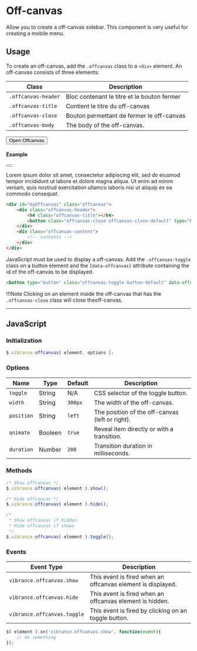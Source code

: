# Off-canvas

Allow you to create a off-canvas sidebar. This component is very useful for creating a mobile menu.

## Usage

To create an off-canvas, add the ```.offcanvas``` class to a ```<div>``` element. An off-canvas consists of three elements:

| Class | Description |
| ------ | ------- |
| ```.offcanvas-header```   | Bloc contenant le titre et le bouton fermer |
| ```.offcanvas-title```   | Contient le titre du off-canvas |
| ```.offcanvas-close```   | Bouton permettant de fermer le off-canvas |
| ```.offcanvas-body```   | The body of the off-canvas. |

<div class="docs-demo">
    <button type="button" class="offcanvas-toggle button-bordered" data-offcanvas="#myOffcanvas">Open Offcanvas</button>
    <div id="myOffcanvas" class="offcanvas">
        <div class="offcanvas-header">
            <h4 class="offcanvas-title">Example</h4>
            <button class="offcanvas-close offcanvas-close-default" type="button"><i class="fa fa-times icon x18"></i></button>
        </div>
        <div class="offcanvas-body">
            <p>Lorem ipsum dolor sit amet, consectetur adipiscing elit, sed do eiusmod tempor incididunt ut labore et dolore magna aliqua. Ut enim ad minim veniam, quis nostrud exercitation ullamco laboris nisi ut aliquip ex ea commodo consequat.</p>
        </div>
    </div>
</div>

```html
<div id="myOffcanvas" class="offcanvas">
    <div class="offcanvas-header">
        <h4 class="offcanvas-title"></h4>
        <button class="offcanvas-close offcanvas-close-default" type="button"><i class="fa fa-times icon x18"></i></button>
    </div>
    <div class="offcanvas-content">
        <!-- contents -->
    </div>
</div>
```

JavaScript must be used to display a off-canvas. Add the ```.offcanvas-toggle``` class on a button element and the ```[data-offcanvas]``` attribute containing the id of the off-canvas to be displayed.

```html
<button type="button" class="offcanvas-toggle button-default" data-offcanvas="#myOffcanvas"></button>
```

!!!Note
    Clicking on an element inside the off-canvas that has the ```.offcanvas-close``` class will close theoff-canvas.

-----------

## JavaScript

### Initialization

```javascript
$.vibrance.offcanvas( element, options );
```

### Options

| Name | Type | Default | Description |
| ------ | ------- | ------- | ------- |
| ```toggle``` | String | N/A | CSS selector of the toggle button. |
| ```width``` | String | ```300px``` | The width of the off-canvas. |
| ```position``` | String | ```left``` | The position of the off-canvas (left or right). |
| ```animate``` | Booleen | ```true``` | Reveal item directly or with a transition. |
| ```duration``` | Number | ```200``` | Transition duration in milliseconds. |

### Methods

```javascript
/* Show offcanvas */
$.vibrance.offcanvas( element ).show();

/* Hide offcanvas */
$.vibrance.offcanvas( element ).hide();

/* 
 * Show offcanvas if hidden 
 * Hide offcanvas if shown
 */
$.vibrance.offcanvas( element ).toggle();
```

### Events

| Event Type | Description |
| ------ | ------- |
| ```vibrance.offcanvas.show```   | This event is fired when an offcanvas element is displayed. |
| ```vibrance.offcanvas.hide```  | This event is fired when an offcanvas element is hidden. |
| ```vibrance.offcanvas.toggle``` | This event is fired by clicking on an toggle button. |


```javascript
$( element ).on('vibrance.offcanvas.show', function(event){
    // do something
});
```
